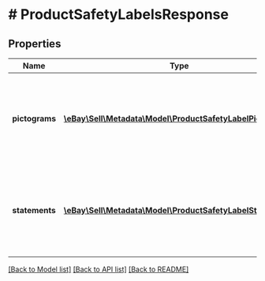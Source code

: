 # # ProductSafetyLabelsResponse

## Properties

Name | Type | Description | Notes
------------ | ------------- | ------------- | -------------
**pictograms** | [**\eBay\Sell\Metadata\Model\ProductSafetyLabelPictogram[]**](ProductSafetyLabelPictogram.md) | This array contains a list of pictograms of product safety labels  for the specified marketplace. | [optional]
**statements** | [**\eBay\Sell\Metadata\Model\ProductSafetyLabelStatement[]**](ProductSafetyLabelStatement.md) | This array contains available product safety labels statements for the specified marketplace. | [optional]

[[Back to Model list]](../../README.md#models) [[Back to API list]](../../README.md#endpoints) [[Back to README]](../../README.md)
